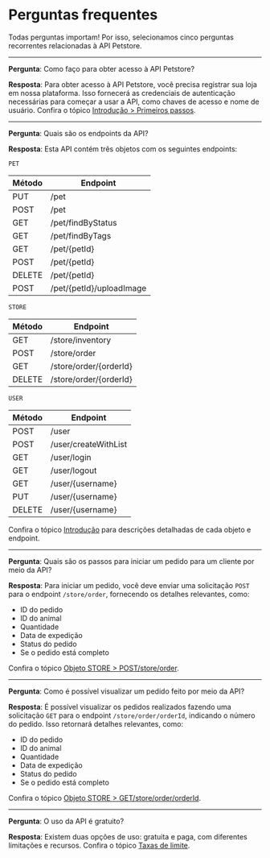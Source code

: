 # Perguntas frequentes

Todas perguntas importam! Por isso, selecionamos cinco perguntas recorrentes relacionadas à API Petstore.

---- 
**Pergunta**: Como faço para obter acesso à API Petstore?

**Resposta**: Para obter acesso à API Petstore, você precisa registrar sua loja em nossa plataforma. Isso fornecerá as credenciais de autenticação necessárias para começar a usar a API, como chaves de acesso e nome de usuário. Confira o tópico [Introdução > Primeiros passos](#Primeiros-passos).

---- 
**Pergunta**: Quais são os endpoints da API?

**Resposta**: 
Esta API contém três objetos com os seguintes endpoints:

`PET`

| Método | Endpoint                 |
| ------ | ------------------------ |
| PUT    | /pet                     |
| POST   | /pet                     |
| GET    | /pet/findByStatus        |
| GET    | /pet/findByTags          |
| GET    | /pet/{petId}             |
| POST   | /pet/{petId}             |
| DELETE | /pet/{petId}             |
| POST   | /pet/{petId}/uploadImage |

`STORE`

| Método | Endpoint               |
| ------ | ---------------------- |
| GET    | /store/inventory       |
| POST   | /store/order           |
| GET    | /store/order/{orderId} |
| DELETE | /store/order/{orderId} |

`USER`

| Método | Endpoint             |
| ------ | -------------------- |
| POST   | /user                |
| POST   | /user/createWithList |
| GET    | /user/login          |
| GET    | /user/logout         |
| GET    | /user/{username}     |
| PUT    | /user/{username}     |
| DELETE | /user/{username}     |


Confira o tópico [Introdução](#Introdução) para descrições detalhadas de cada objeto e endpoint.

---- 
**Pergunta**: Quais são os passos para iniciar um pedido para um cliente por meio da API?

**Resposta**: Para iniciar um pedido, você deve enviar uma solicitação `POST` para o endpoint `/store/order`, fornecendo os detalhes relevantes, como:
- ID do pedido
- ID do animal
- Quantidade
- Data de expedição
- Status do pedido
- Se o pedido está completo

Confira o tópico [Objeto STORE > POST/store/order](#POST-store-order).

---- 
**Pergunta**: Como é possível visualizar um pedido feito por meio da API?

**Resposta**: É possível visualizar os pedidos realizados fazendo uma solicitação `GET` para o endpoint `/store/order/orderId`, indicando o número do pedido. Isso retornará detalhes relevantes, como:
- ID do pedido
- ID do animal
- Quantidade
- Data de expedição
- Status do pedido
- Se o pedido está completo

Confira o tópico [Objeto STORE > GET/store/order/orderId](#GET-store-order-orderId).

---- 
**Pergunta**: O uso da API é gratuito?

**Resposta**: Existem duas opções de uso: gratuita e paga, com diferentes limitações e recursos. Confira o tópico [Taxas de limite](#Taxas-de-limite).
